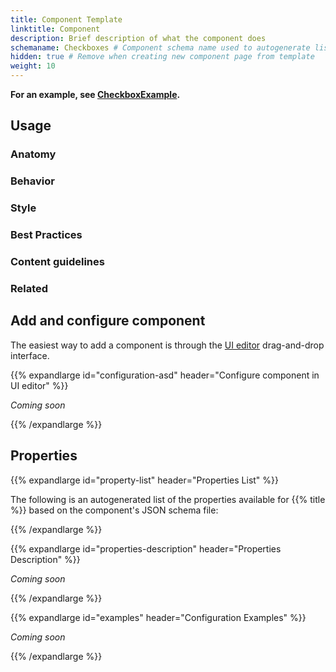 ```yaml
---
title: Component Template
linktitle: Component
description: Brief description of what the component does
schemaname: Checkboxes # Component schema name used to autogenerate list of properies from json schema
hidden: true # Remove when creating new component page from template
weight: 10
---
```


**For an example, see [CheckboxExample](../_checkboxexample/).** 
<!-- Remove after copying template -->

## Usage

<!-- Brief description of component and how it is used. -->

### Anatomy

<!-- 
Image/diagram with numbered callouts. Use basic version of component with good copy (text).
Include key with description of callouts.

Example:
1\. *Heading* – Question or prompt.  
2\. *Checkbox* – The selection control.   
-->

### Behavior

<!-- How the component behaves in different contexts (optional) -->

### Style

<!-- Visual styling (alignment, padding, dos and don'ts) -->


### Best Practices

<!-- Industry standards, dos and don'ts -->

### Content guidelines

<!-- E.g. punctuation rules, standard labels, etc. -->

### Related

<!-- List of related components or patterns, include links -->

## Add and configure component

The easiest way to add a component is through the [UI editor](/app/getting-started/ui-editor/) drag-and-drop interface.
<!-- Short description of how to (screenshot?) -->
<!-- If not available in UI editor, describe how to add it with local development. -->

{{% expandlarge id="configuration-asd" header="Configure component in UI editor" %}}

*Coming soon*
<!-- Description of how to add and configure the compoent in the UI editor. -->

<!-- Add image(s) and key with description. -->

{{% /expandlarge %}}

## Properties

{{% expandlarge id="property-list" header="Properties List" %}}

The following is an autogenerated list of the properties available for {{% title %}} based on the component's JSON schema file:

<!-- Insert shortcode `component-props` that automatically generates a list of component properties from the component's json schema.
The component name can be explicitly given as argument (e.g. `component-props "Grid"`).
If no argument is given, the shortcode pulls the component name from 'schemaname' in the frontmatter. -->

{{% /expandlarge %}}

{{% expandlarge id="properties-description" header="Properties Description" %}}

*Coming soon*
<!-- More detailed description of properties -->

{{% /expandlarge %}}

{{% expandlarge id="examples" header="Configuration Examples" %}}

*Coming soon*
<!-- Examples of component configurations.
Use screenshots of json config and/or link to repo if appropriate. -->

{{% /expandlarge %}}
